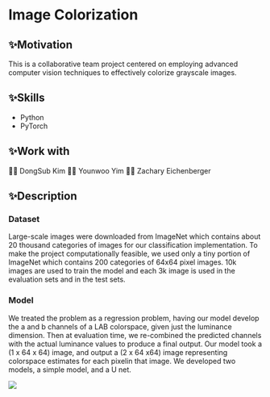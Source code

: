 # Image Colorization
## ✨Motivation
This is a collaborative team project centered on employing advanced computer vision techniques to effectively colorize grayscale images.
## ✨Skills
- Python
- PyTorch
## ✨Work with
🧑‍💻 DongSub Kim 👩‍💻 Younwoo Yim 🧑‍💻 Zachary Eichenberger
## ✨Description
### Dataset
Large-scale images were downloaded from ImageNet which contains about 20 thousand categories of images for our classification implementation. To make the project computationally feasible, we used only a tiny portion of ImageNet which contains 200 categories of 64x64 pixel images. 
10k images are used to train the model and each 3k image is used in the evaluation sets and in the test sets.
### Model
We treated the problem as a regression problem, having our model develop the a and b channels of a LAB colorspace, given just the luminance dimension. Then at evaluation time, we re-combined the predicted channels with
the actual luminance values to produce a final output. Our model took a (1 x 64 x 64) image, and output a (2 x 64 x64) image representing colorspace estimates for each pixelin that image. We developed two models, a simple model, and a U net.

<img src="https://github.com/younw00/Image-Colorzation/assets/107108235/ca6ed309-b4ca-4b57-a374-62057928247c">
